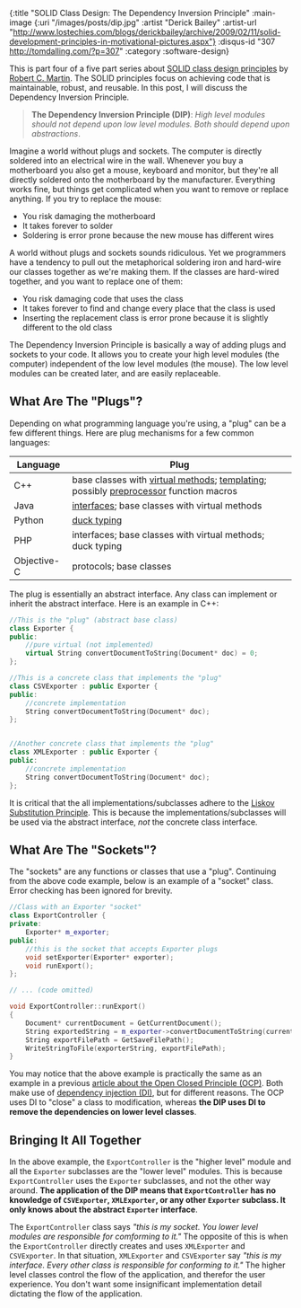 {:title "SOLID Class Design: The Dependency Inversion Principle"
 :main-image {:uri "/images/posts/dip.jpg"
              :artist "Derick Bailey"
              :artist-url "http://www.lostechies.com/blogs/derickbailey/archive/2009/02/11/solid-development-principles-in-motivational-pictures.aspx"}
 :disqus-id "307 http://tomdalling.com/?p=307"
 :category :software-design}

This is part four of a five part series about [SOLID class design principles][]
by [Robert C. Martin][]. The SOLID principles focus on achieving code that is
maintainable, robust, and reusable. In this post, I will discuss the Dependency
Inversion Principle.

>**The Dependency Inversion Principle (DIP)**: *High level modules should not
>depend upon low level modules. Both should depend upon abstractions*.

<!--more-->

Imagine a world without plugs and sockets. The computer is directly soldered
into an electrical wire in the wall. Whenever you buy a motherboard you also
get a mouse, keyboard and monitor, but they're all directly soldered onto the
motherboard by the manufacturer. Everything works fine, but things get
complicated when you want to remove or replace anything. If you try to replace
the mouse:

 -  You risk damaging the motherboard
 -  It takes forever to solder
 -  Soldering is error prone because the new mouse has different wires

A world without plugs and sockets sounds ridiculous. Yet we programmers have a
tendency to pull out the metaphorical soldering iron and hard-wire our classes
together as we're making them. If the classes are hard-wired together, and you
want to replace one of them:

 -  You risk damaging code that uses the class
 -  It takes forever to find and change every place that the class is used
 -  Inserting the replacement class is error prone because it is slightly
    different to the old class

The Dependency Inversion Principle is basically a way of adding plugs and
sockets to your code. It allows you to create your high level modules (the
computer) independent of the low level modules (the mouse). The low level
modules can be created later, and are easily replaceable.

What Are The "Plugs"?
---------------------

Depending on what programming language you're using, a "plug" can be a few
different things. Here are plug mechanisms for a few common languages:

| Language    | Plug                                                                                             |
| ----------- | ------------------------------------------------------------------------------------------------ |
| C++         | base classes with [virtual methods][]; [templating][]; possibly [preprocessor][] function macros |
| Java        | [interfaces][]; base classes with virtual methods                                                |
| Python      | [duck typing][]                                                                                  |
| PHP         | interfaces; base classes with virtual methods; duck typing                                       |
| Objective-C | protocols; base classes                                                                          |

The plug is essentially an abstract interface. Any class can implement or
inherit the abstract interface. Here is an example in C++:

```cpp
//This is the "plug" (abstract base class)
class Exporter {
public:
    //pure virtual (not implemented)
    virtual String convertDocumentToString(Document* doc) = 0;
};

//This is a concrete class that implements the "plug"
class CSVExporter : public Exporter {
public:
    //concrete implementation
    String convertDocumentToString(Document* doc);
};


//Another concrete class that implements the "plug"
class XMLExporter : public Exporter {
public:
    //concrete implementation
    String convertDocumentToString(Document* doc);
};
```

It is critical that the all implementations/subclasses adhere to the [Liskov
Substitution Principle][]. This is because the implementations/subclasses will
be used via the abstract interface, *not* the concrete class interface.

What Are The "Sockets"?
-----------------------

The "sockets" are any functions or classes that use a "plug". Continuing from
the above code example, below is an example of a "socket" class. Error checking
has been ignored for brevity.

```cpp
//Class with an Exporter "socket"
class ExportController {
private:
    Exporter* m_exporter;
public:
    //this is the socket that accepts Exporter plugs
    void setExporter(Exporter* exporter);
    void runExport();
};

// ... (code omitted)

void ExportController::runExport()
{
    Document* currentDocument = GetCurrentDocument();
    String exportedString = m_exporter->convertDocumentToString(currentDocument);
    String exportFilePath = GetSaveFilePath();
    WriteStringToFile(exporterString, exportFilePath);
}
```

You may notice that the above example is practically the same as an example in
a previous [article about the Open Closed Principle (OCP)][]. Both make use of
[dependency injection (DI)][], but for different reasons. The OCP uses DI to
"close" a class to modification, whereas **the DIP uses DI to remove the
dependencies on lower level classes**.

Bringing It All Together
------------------------

In the above example, the `ExportController` is the "higher level" module and
all the `Exporter` subclasses are the "lower level" modules. This is because
`ExportController` uses the `Exporter` subclasses, and not the other way
around.  **The application of the DIP means that `ExportController` has no
knowledge of `CSVExporter`, `XMLExporter`, or any other `Exporter` subclass. It
only knows about the abstract `Exporter` interface**. 

The `ExportController` class says *"this is my socket. You lower level modules
are responsible for comforming to it."* The opposite of this is when the
`ExportController` directly creates and uses `XMLExporter` and `CSVExporter`.
In that situation, `XMLExporter` and `CSVExporter` say *"this is my interface.
Every other class is responsible for conforming to it."*  The higher level
classes control the flow of the application, and therefor the user experience.
You don't want some insignificant implementation detail dictating the flow of
the application.

[SOLID class design principles]: http://butunclebob.com/ArticleS.UncleBob.PrinciplesOfOod "Principles of OOD"
[Robert C. Martin]: http://www.objectmentor.com/omTeam/martin_r.html
[Liskov Substitution Principle]: /blog/software-design/solid-class-design-the-liskov-substitution-principle
[article about the Open Closed Principle (OCP)]: /blog/software-design/solid-class-design-the-open-closed-principle
[dependency injection (DI)]: http://en.wikipedia.org/wiki/Dependency_injection
[virtual methods]: http://en.wikipedia.org/wiki/Virtual_methods
[templating]: http://en.wikipedia.org/wiki/Template_%28programming%29
[preprocessor]: http://en.wikipedia.org/wiki/C_preprocessor
[interfaces]: http://en.wikipedia.org/wiki/Java_interface
[duck typing]: http://en.wikipedia.org/wiki/Duck_typing
